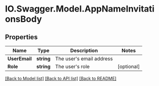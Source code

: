 # IO.Swagger.Model.AppNameInvitationsBody
## Properties

Name | Type | Description | Notes
------------ | ------------- | ------------- | -------------
**UserEmail** | **string** | The user&#x27;s email address | 
**Role** | **string** | The user&#x27;s role | [optional] 

[[Back to Model list]](../README.md#documentation-for-models) [[Back to API list]](../README.md#documentation-for-api-endpoints) [[Back to README]](../README.md)


